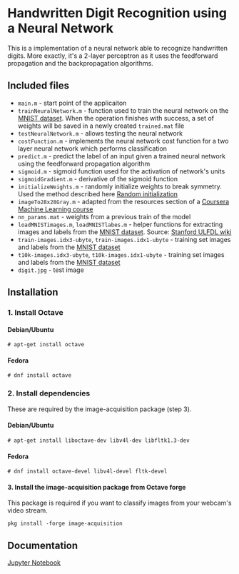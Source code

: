 # Handwritten Digit Recognition using a Neural Network

This is a implementation of a neural network able to recognize handwritten digits. More exactly, it's a 2-layer perceptron as it uses the feedforward propagation and the backpropagation algorithms.

## Included files
* `main.m` - start point of the applicaiton
* `trainNeuralNetwork.m` - function used to train the neural network on the [MNIST dataset](http://yann.lecun.com/exdb/mnist/). When the operation finishes with success, a set of weights will be saved in a newly created `trained.mat` file
* `testNeuralNetwork.m` - allows testing the neural network
* `costFunction.m` - implements the neural network cost function for a two layer neural network which performs classification
* `predict.m` - predict the label of an input given a trained neural network using the feedforward propagation algorithm
* `sigmoid.m` - sigmoid function used for the activation of network's units
* `sigmoidGradient.m` - derivative of the sigmoid function
* `initializeWeights.m` - randomly initialize weights to break symmetry. Used the method described here [Random initialization](https://web.stanford.edu/class/ee373b/nninitialization.pdf)
* `imageTo28x28Gray.m` - adapted from the resources section of a [Coursera Machine Learning course](https://www.coursera.org/learn/machine-learning/home/welcome)
* `nn_params.mat` - weights from a previous train of the model
* `loadMNISTimages.m`, `loadMNISTlabes.m` - helper functions for extracting images and labels from the [MNIST dataset](http://yann.lecun.com/exdb/mnist/). Source: [Stanford ULFDL wiki](http://ufldl.stanford.edu/wiki/index.php/Using_the_MNIST_Dataset)
* `train-images.idx3-ubyte`, `train-images.idx1-ubyte` - training set images and labels from the [MNIST dataset](http://yann.lecun.com/exdb/mnist/)
* `t10k-images.idx3-ubyte`, `t10k-images.idx1-ubyte` - training set images and labels from the [MNIST dataset](http://yann.lecun.com/exdb/mnist/)
* `digit.jpg` - test image

## Installation
### 1. Install Octave
#### Debian/Ubuntu
    # apt-get install octave
#### Fedora
    # dnf install octave

### 2. Install dependencies
These are required by the image-acquisition package (step 3).
#### Debian/Ubuntu
    # apt-get install liboctave-dev libv4l-dev libfltk1.3-dev
#### Fedora
    # dnf install octave-devel libv4l-devel fltk-devel


#### 3. Install the image-acquisition package from Octave forge
This package is required if you want to classify images from your webcam's video stream.

    pkg install -forge image-acquisition

## Documentation

[Jupyter Notebook](http://nbviewer.jupyter.org/github/iulianR/digit-recognition/blob/master/notebooks/Documentation.ipynb)
